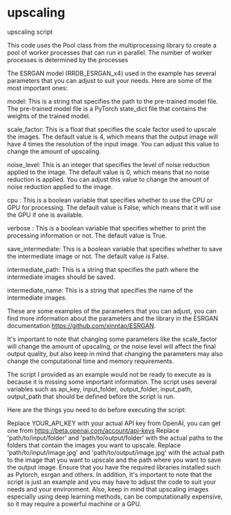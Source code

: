 # upscaling
upscaling script

This code uses the Pool class from the multiprocessing library to create a pool of worker processes that can run in parallel. The number of worker processes is determined by the processes

The ESRGAN model (RRDB_ESRGAN_x4) used in the example has several parameters that you can adjust to suit your needs. Here are some of the most important ones:

model: This is a string that specifies the path to the pre-trained model file. The pre-trained model file is a PyTorch state_dict file that contains the weights of the trained model.

scale_factor: This is a float that specifies the scale factor used to upscale the images. The default value is 4, which means that the output image will have 4 times the resolution of the input image. You can adjust this value to change the amount of upscaling.

noise_level: This is an integer that specifies the level of noise reduction applied to the image. The default value is 0, which means that no noise reduction is applied. You can adjust this value to change the amount of noise reduction applied to the image.

cpu : This is a boolean variable that specifies whether to use the CPU or GPU for processing. The default value is False, which means that it will use the GPU if one is available.

verbose : This is a boolean variable that specifies whether to print the processing information or not. The default value is True.

save_intermediate: This is a boolean variable that specifies whether to save the intermediate image or not. The default value is False.

intermediate_path: This is a string that specifies the path where the intermediate images should be saved.

intermediate_name: This is a string that specifies the name of the intermediate images.

These are some examples of the parameters that you can adjust, you can find more information about the parameters and the library in the ESRGAN documentation https://github.com/xinntao/ESRGAN.

It's important to note that changing some parameters like the scale_factor will change the amount of upscaling, or the noise level will affect the final output quality, but also keep in mind that changing the parameters may also change the computational time and memory requirements.

The script I provided as an example would not be ready to execute as is because it is missing some important information. The script uses several variables such as api_key, input_folder, output_folder, input_path, output_path that should be defined before the script is run.

Here are the things you need to do before executing the script:

Replace YOUR_API_KEY with your actual API key from OpenAI, you can get one from https://beta.openai.com/account/api-keys
Replace 'path/to/input/folder' and 'path/to/output/folder' with the actual paths to the folders that contain the images you want to upscale.
Replace 'path/to/input/image.jpg' and 'path/to/output/image.jpg' with the actual path to the image that you want to upscale and the path where you want to save the output image.
Ensure that you have the required libraries installed such as Pytorch, esrgan and others.
In addition, It's important to note that the script is just an example and you may have to adjust the code to suit your needs and your environment. Also, keep in mind that upscaling images especially using deep learning methods, can be computationally expensive, so it may require a powerful machine or a GPU.



